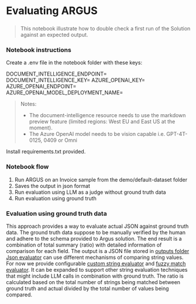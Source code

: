 # Evaluating ARGUS
### 

> This notebook illustrate how to double check a first run of the Solution against an expected output.


### Notebook instructions

Create a .env file in the notebook folder with these keys:

DOCUMENT_INTELLIGENCE_ENDPOINT=
DOCUMENT_INTELLIGENCE_KEY=
AZURE_OPENAI_KEY=
AZURE_OPENAI_ENDPOINT=
AZURE_OPENAI_MODEL_DEPLOYMENT_NAME=

> Notes:
> - The document-intelligence resource needs to use the markdown preview feature (limited regions: West EU and East US at the moment). 
> - The Azure OpenAI model needs to be vision capable i.e. GPT-4T-0125, 0409 or Omni

Install requirements.txt provided.


### Notebook flow

1. Run ARGUS on an Invoice sample from the demo/default-dataset folder
2. Saves the output in json format
3. Run evaluation using LLM as a judge without ground truth data
4. Run evaluation using ground truth

### Evaluation using ground truth data

This approach provides a way to evaluate actual JSON against ground truth data.
The ground truth data suppose to be manually verified by the human and adhere to the schema provided to Argus solution.
The end result is a combination of total summary (ratio) with detailed information of comparison for each field. The output is a JSON file stored in [outputs folder](./outputs)
[Json evaluator](../src/evaluators/json_evaluator.py) can use different mechanisms of comparing string values. For now we provide configurable [custom string evaluator](src/evaluators/custom_string_evaluator.py) and [fuzzy match evaluator](src/evaluators/fuzz_string_evaluator.py). It can be expanded to support other string evaluation techniques that might include LLM calls in combination with ground truth.
The ratio is calculated based on the total number of strings being matched between ground truth and actual divided by the total number of values being compared.
